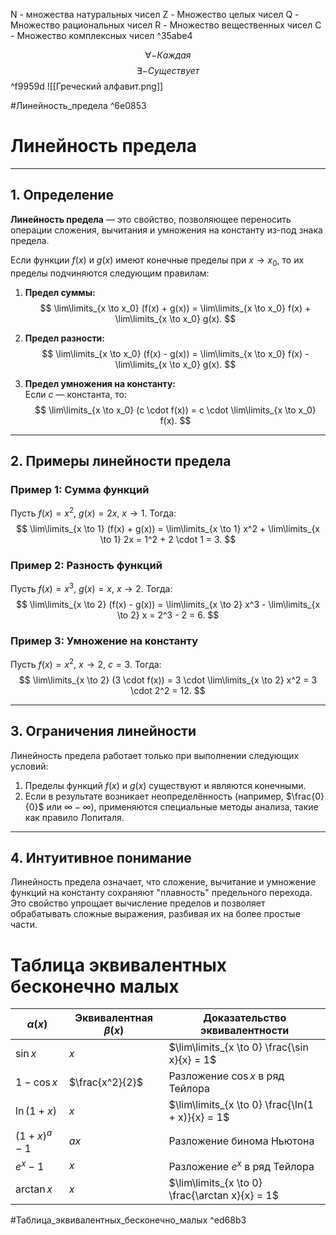 N - множества натуральных чисел
Z - Множество целых чисел
Q - Множество рациональных чисел
R - Множество вещественных чисел
C - Множество комплексных чисел ^35abe4

$$\forall-Каждая$$
$$\exists - Существует$$ ^f9959d
![[Греческий алфавит.png]]

#Линейность_предела  ^6e0853
# Линейность предела
---

## 1. Определение

**Линейность предела** — это свойство, позволяющее переносить операции сложения, вычитания и умножения на константу из-под знака предела.  

Если функции $f(x)$ и $g(x)$ имеют конечные пределы при $x \to x_0$, то их пределы подчиняются следующим правилам:

1. **Предел суммы:**  
   $$
   \lim\limits_{x \to x_0} (f(x) + g(x)) = \lim\limits_{x \to x_0} f(x) + \lim\limits_{x \to x_0} g(x).
   $$

2. **Предел разности:**  
   $$
   \lim\limits_{x \to x_0} (f(x) - g(x)) = \lim\limits_{x \to x_0} f(x) - \lim\limits_{x \to x_0} g(x).
   $$

3. **Предел умножения на константу:**  
   Если $c$ — константа, то:
   $$
   \lim\limits_{x \to x_0} (c \cdot f(x)) = c \cdot \lim\limits_{x \to x_0} f(x).
   $$

---

## 2. Примеры линейности предела

### Пример 1: Сумма функций
Пусть $f(x) = x^2$, $g(x) = 2x$, $x \to 1$. Тогда:
$$
\lim\limits_{x \to 1} (f(x) + g(x)) = \lim\limits_{x \to 1} x^2 + \lim\limits_{x \to 1} 2x = 1^2 + 2 \cdot 1 = 3.
$$

### Пример 2: Разность функций
Пусть $f(x) = x^3$, $g(x) = x$, $x \to 2$. Тогда:
$$
\lim\limits_{x \to 2} (f(x) - g(x)) = \lim\limits_{x \to 2} x^3 - \lim\limits_{x \to 2} x = 2^3 - 2 = 6.
$$

### Пример 3: Умножение на константу
Пусть $f(x) = x^2$, $x \to 2$, $c = 3$. Тогда:
$$
\lim\limits_{x \to 2} (3 \cdot f(x)) = 3 \cdot \lim\limits_{x \to 2} x^2 = 3 \cdot 2^2 = 12.
$$

---

## 3. Ограничения линейности

Линейность предела работает только при выполнении следующих условий:
1. Пределы функций $f(x)$ и $g(x)$ существуют и являются конечными.
2. Если в результате возникает неопределённость (например, $\frac{0}{0}$ или $\infty - \infty$), применяются специальные методы анализа, такие как правило Лопиталя.

---

## 4. Интуитивное понимание

Линейность предела означает, что сложение, вычитание и умножение функций на константу сохраняют "плавность" предельного перехода. Это свойство упрощает вычисление пределов и позволяет обрабатывать сложные выражения, разбивая их на более простые части.



# Таблица эквивалентных бесконечно малых

| $\alpha(x)$     | Эквивалентная $\beta(x)$ | Доказательство эквивалентности                   |
| --------------- | ------------------------ | ------------------------------------------------ |
| $\sin x$        | $x$                      | $\lim\limits_{x \to 0} \frac{\sin x}{x} = 1$     |
| $1 - \cos x$    | $\frac{x^2}{2}$          | Разложение $\cos x$ в ряд Тейлора                |
| $\ln(1 + x)$    | $x$                      | $\lim\limits_{x \to 0} \frac{\ln(1 + x)}{x} = 1$ |
| $(1 + x)^a - 1$ | $ax$                     | Разложение бинома Ньютона                        |
| $e^x - 1$       | $x$                      | Разложение $e^x$ в ряд Тейлора                   |
| $\arctan x$     | $x$                      | $\lim\limits_{x \to 0} \frac{\arctan x}{x} = 1$  |
#Таблица_эквивалентных_бесконечно_малых ^ed68b3